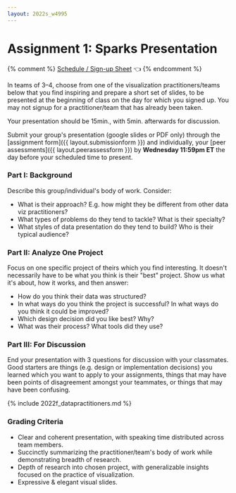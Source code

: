 ```yaml
---
layout: 2022s_w4995
---
```


# Assignment 1: Sparks Presentation

{% comment %}
[Schedule / Sign-up Sheet](https://docs.google.com/spreadsheets/d/1LpIVYkN9hfWuq-H-f2ZHjyisfqFmkTZrnIEsamjVOgs/edit?usp=sharing) 👈
{% endcomment %}

In teams of 3–4, choose from one of the visualization practitioners/teams below that you find inspiring and prepare a short set of slides, to be presented at the beginning of class on the day for which you signed up. You may not signup for a practitioner/team that has already been taken.

Your presentation should be 15min., with 5min. afterwards for discussion.

Submit your group's presentation (google slides or PDF only) through the [assignment form]({{ layout.submissionform }}) and individually, your [peer assessments]({{ layout.peerassessform }}) by **Wednesday 11:59pm ET** the day before your scheduled time to present.

### Part I: Background

Describe this group/individual's body of work. Consider:
- What is their approach? E.g. how might they be different from other data viz practitioners?
- What types of problems do they tend to tackle? What is their specialty?
- What styles of data presentation do they tend to build? Who is their typical audience?

### Part II: Analyze One Project

Focus on one specific project of theirs which you find interesting. It doesn't necessarily have to be what you think is their "best" project.
Show us what it's about, how it works, and then answer:
- How do you think their data was structured?
- In what ways do you think the project is successful? In what ways do you think it could be improved?
- Which design decision did you like best? Why?
- What was their process? What tools did they use?

### Part III: For Discussion

End your presentation with 3 questions for discussion with your classmates. Good starters are things (e.g. design or implementation decisions) you learned which you want to apply to your assignments, things that may have been points of disagreement amongst your teammates, or things that may have been confusing.

{% include 2022f_datapractitioners.md %}

### Grading Criteria

* Clear and coherent presentation, with speaking time distributed across team members.
* Succinctly summarizing the practitioner/team's body of work while demonstrating breadth of research.
* Depth of research into chosen project, with generalizable insights focused on the practice of visualization.
* Expressive & elegant visual slides.

